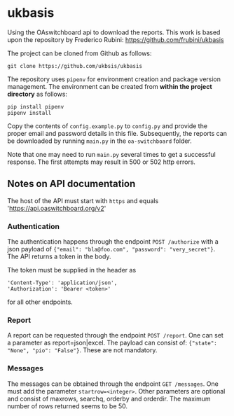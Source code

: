 ukbasis
==============================

Using the OAswitchboard api to download the reports. This work is based upon the repository by Frederico Rubini: https://github.com/frubini/ukbasis

The project can be cloned from Github as follows:
```commandline
git clone https://github.com/ukbsis/ukbasis
```

The repository uses `pipenv` for environment creation and package version management. 
The environment can be created from **within the project directory** as follows:
```commandline
pip install pipenv
pipenv install
```

Copy the contents of `config.example.py` to `config.py` and provide the proper
email and password details in this file. Subsequently, the reports can be downloaded by
running `main.py` in the `oa-switchboard` folder.

Note that one may need to run `main.py` several times to get a successful response. The first attempts may result in 500 or 502 http errors.

## Notes on API documentation

The host of the API must start with `https` and equals  'https://api.oaswitchboard.org/v2'

### Authentication

The authentication happens through the endpoint `POST /authorize` with a json payload of 
`{"email": "bla@foo.com", "password": "very_secret"}`. The API returns a token in the body.

The token must be supplied in the header as 
```
'Content-Type': 'application/json',
'Authorization': 'Bearer <token>'
```
for all other endpoints.

### Report

A report can be requested through the endpoint `POST /report`. One can set a parameter as report=json|excel. 
The payload can consist of: `{"state": "None", "pio": "False"}`. These are not mandatory.

### Messages

The messages can be obtained through the endpoint `GET /messages`. One must add the parameter
`startrow=<integer>`. Other parameters are optional and consist of maxrows, searchq, orderby and orderdir.
The maximum number of rows returned seems to be 50.

